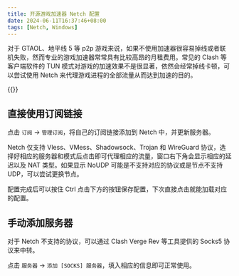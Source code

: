 ```yaml
---
title: 开源游戏加速器 Netch 配置
date: 2024-06-11T16:37:46+08:00
tags: [Netch, Windows]
---
```


对于 GTAOL、地平线 5 等 p2p 游戏来说，如果不使用加速器很容易掉线或者联机失败，然而专业的游戏加速器常常具有比较高昂的月租费用。常见的 Clash 等客户端软件的 TUN 模式对游戏的加速效果不是很显著，依然会经常掉线卡顿，可以尝试使用 Netch 来代理游戏进程的全部流量从而达到加速的目的。

{{<github repo="NetchX/Netch">}}

## 直接使用订阅链接

点击 `订阅` → `管理订阅`，将自己的订阅链接添加到 Netch 中，并更新服务器。

Netch 仅支持 Vless、VMess、Shadowsock、Trojan 和 WireGuard 协议，选择好相应的服务器和模式后点击即可代理相应的流量，窗口右下角会显示相应的延迟以及 NAT 类型。如果显示 NoUDP 可能是不支持对应的协议或是节点不支持 UDP，可以尝试更换节点。

配置完成后可以按住 Ctrl 点击下方的按钮保存配置，下次直接点击就能加载对应的配置。

## 手动添加服务器

对于 Netch 不支持的协议，可以通过 Clash Verge Rev 等工具提供的 Socks5 协议来中转。

点击 `服务器` → `添加 [SOCKS] 服务器`，填入相应的信息即可正常使用。
